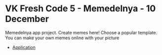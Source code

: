 # VK Fresh Code 5 - Memedelnya - 10 December

Memedelnya app project.
Create memes here! Choose a popular template. You can make your own memes online with your picture

* [Application](https://vk.com/app7653951)
